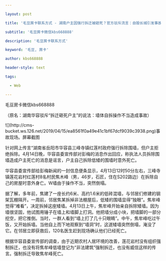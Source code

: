 ---
layout: post
title: '毛豆房卡联系方式 - 湖南户主因强行拆迁被砸死？官方驳斥流言：自毁长城引发事故'
subtitle: '毛豆房卡微信kbs668888'
description: '毛豆房卡联系方式'
keyword: '毛豆, 房卡'
author: kbs668888
header-style: text
tags:
  - Web
---
毛豆房卡微信kbs668888

（原名：湖南华容驳斥“拆迁砸死户主”的说法：墙体自拆操作不当造成事故）

![](http://cms-
bucket.ws.126.net/2019/04/15/ea8561f0a49e41c1bf67dcf9039c3938.png)事故现场。屏幕截图

针对网上传言“湖南省岳阳市华容县三峰寺镇红莲村政府强行拆除围墙，但户主拒绝拆除。4月14日晚，华容县委宣传部对彭梅的消息作出回应，称执法人员拆除围墙造成户主死亡的消息是谣言，户主自己拆除低矮的围墙时意外死亡。

华容县委宣传部给彭梅新闻的一封信息便条显示，4月13日12时50分左右，三峰寺镇莲花岩村红莲村8名村民焦木峰（男，46岁，石匠，住在S202路边）在拆除自己的房屋时意外身亡。W墙由于操作不当，突然倒塌。

据了解，多年前，焦建了一座长约6米、高约1.6米的低砖混墙，与邻居们修建的钢架瓦棚隔开。一周前，邻居焦某拆掉非法棚屋后，低矮的围墙显得“独眼”。焦牟峰觉得“难看”，决定拆掉这座矮墙。4月13日上午，焦牟峰开始亲自拆除矮墙。因为墙很坚固，他试图用锤子在墙上和墙脚上打洞。他把墙分成小块，把墙脚的一部分挖空，把它推倒。当时，一群人看到“墙上打了几十只眼睛”。中午，焦牟峰吃过午饭，又开始拆墙。当他自上而下地观察到“墙洞”时，这道矮墙突然倒塌，淹没了它。在邻居立即获救后，120名医生赶到现场确认他们已经死亡。

根据华容县委宣传部的调查，由于近期农村人居环境的改善，莲花岩村没有组织强制拆迁，也没有将焦牟峰低墙登记为“非法建筑”强制拆迁，也没有威信这样的传言。强制拆迁导致焦牟峰死亡。

